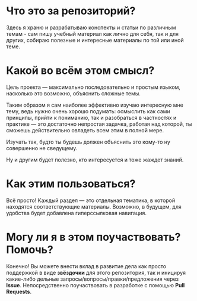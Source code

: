 # Что это за репозиторий?
Здесь я храню и разрабатываю конспекты и статьи по различным темам - сам пишу учебный материал как лично для себя, так и для других, собираю полезные и интересные материалы по той или иной теме.

# Какой во всём этом смысл?
Цель проекта — максимально последовательно и простым языком, насколько это возможно, объяснить сложные темы. 

Таким образом я сам наиболее эффективно изучаю интересную мне тему, ведь нужно очень хорошо подумать: осмыслить как сами принципы, прийти к пониманию, так и разобраться в частностях и практике — это достаточно непростая задачка, работая над которой, ты сможешь действительно овладеть всем этим в полной мере.

Изучать так, будто ты будешь должен объяснить это кому-то ну совершенно не сведущему.

Ну и другим будет полезно, кто интересуется и тоже жаждет знаний.

# Как этим пользоваться?
Всё просто! Каждый раздел — это отдельная тематика, в которой находятся соответствующие материалы. Возможно, в будущем, для удобства будет добавлена гиперссылковая навигация.

# Могу ли я в этом поучаствовать? Помочь?
Конечно! Вы можете внести вклад в развитие дела как просто поддержкой в виде **звёздочки** для этого репозитория, так и иницируя какие-либо дельные запросы/вопросы/правки/предложения через **Issue**. Непосредственно поучаствовать в разработке с помощью **Pull Requests**.
